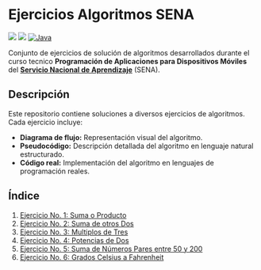 # Ejercicios Algoritmos SENA

[![](https://img.shields.io/badge/Markdown-000000?style=for-the-badge&logo=markdown&logoColor=white)](https://commonmark.org)
[![](https://img.shields.io/badge/Python-FFD43B?style=for-the-badge&logo=python&logoColor=blue)](https://www.python.org/)
[![Java](https://img.shields.io/badge/Java-ED8B00?style=for-the-badge&logo=openjdk&logoColor=white)](https://www.java.com/es/)

Conjunto de ejercicios de solución de algoritmos desarrollados durante el curso tecnico **Programación de Aplicaciones para Dispositivos Móviles** del [**Servicio Nacional de Aprendizaje**](https://es.wikipedia.org/wiki/Servicio_Nacional_de_Aprendizaje) (SENA).

## Descripción

Este repositorio contiene soluciones a diversos ejercicios de algoritmos. Cada ejercicio incluye:

- **Diagrama de flujo:** Representación visual del algoritmo.
- **Pseudocódigo:** Descripción detallada del algoritmo en lenguaje natural estructurado.
- **Código real:** Implementación del algoritmo en lenguajes de programación reales.

## Índice

1. [Ejercicio No. 1: Suma o Producto](./ejercicio_1/)
2. [Ejercicio No. 2: Suma de otros Dos](./ejercicio_2/)
3. [Ejercicio No. 3: Multiplos de Tres](./ejercicio_3/)
4. [Ejercicio No. 4: Potencias de Dos](./ejercicio_4/)
5. [Ejercicio No. 5: Suma de Números Pares entre 50 y 200](./ejercicio_5/)
6. [Ejercicio No. 6: Grados Celsius a Fahrenheit](./ejercicio_6/)
